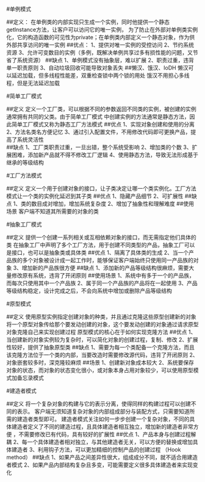 #单例模式

##定义：
    在单例类的内部实现只生成一个实例，同时他提供一个静态getInstance方法，让客户可以访问它的唯一实例，
    为了防止在外部对单例类实例化，它的构造函数的可见性为private；在单例类内部定义一个静态对象，作为供
    外部共享访问的唯一实例
##优点：
    1、提供对唯一实例的受控访问
    2、节约系统资源
    3、允许可变数目的实例（多例，既解决单例共享过多有损性能的问题，又节省了系统资源）
##缺点
    1、单例模式没有抽象层，难以扩展
    2、职责过重，违背单一职责原则
    3、自动垃圾回收可能导致对象丢失
##懒汉、饿汉、IoDH
    懒汉可以延迟加载，但多线程性能差，双重检查锁中两个锁的用处
    饿汉不用担心多线程，但是无法延迟加载
    
#简单工厂模式

##定义
    定义一个工厂类，可以根据不同的参数返回不同类的实例，被创建的实例通常拥有共同的父类。由于简单工厂模式
    中创建实例的方法通常是静态方法，因此简单工厂模式又称为静态工厂方法模式
##优点
    1、实现对象创建和使用的分离
    2、方法名类名方便记忆
    3、通过引入配置文件，不用修改代码即可更换产品，提高了系统灵活性  
##缺点
    1、工厂类职责过重，一旦出错，整个系统受影响
    2、增加类的个数
    3、扩展困难，添加新产品就不得不修改工厂逻辑
    4、使用静态方法，导致无法形成基于继承的等级结构
    
#工厂方法模式

##定义
    定义一个用于创建对象的接口，让子类决定让哪一个类实例化。工厂方法模式让一个类的实例化延迟到其子类
##优点
    1、隐藏产品细节
    2、可扩展性
##缺点
    1、类的数目成对增加，增加系统复杂度
    2、增加了抽象性和理解难度
##使用场景
    客户端不知道其所需要的对象的类
    
#抽象工厂模式

##定义
    提供一个创建一系列相关或互相依赖对象的接口，而无需指定他们具体的类
    在抽象工厂中声明了多个工厂方法，用于创建不同类型的产品，抽象工厂可以是接口，也可以是抽象类或具体类
##优点
    1、隔离了具体类的生成
    2、当一个产品族的多个对象被设计成一起工作时，能够保证客户端始终只使用同一产品族的对象
    3、增加新的产品族很方便
##缺点
    1、添加新的产品等级结构很麻烦，需要大量修改原有系统，违背了开闭原则
##使用场景
    1、系统中有多于一个的产品族，而每次只使用其中一个产品族
    2、属于同一个产品族的产品将在一起使用
    3、产品等级结构稳定，设计完成之后，不会向系统中增加或删除产品等级结构
    
#原型模式

##定义
    使用原型实例指定创建对象的种类，并且通过克隆这些原型创建新的对象
    将一个原型对象传给那个要发动创建的对象，这个要发动创建的对象通过请求原型对象克隆自己来实现创建过程
    原型模式的核心在于如何实现克隆方法
##优点
    1、当创建新的对象实例较为复杂时，可以简化对象的创建过程，复制、修改
    2、扩展性较好，提供了抽象原型类
##缺点
    1、需要为每一个类配备一个克隆方法，而且该克隆方法位于一个类的内部，当要改造时需要修改源代码，违背了开闭原则
    2、对象嵌套较多时，深克隆较麻烦
##场景
    1、创建新对象成本较大
    2、系统要保存对象的状态，而对象的状态变化很小，或对象本身占用对象较少，可以使用原型模式加备忘录模式
    
#建造者模式

##定义
    将一个复杂对象的构建与它的表示分离，使得同样的构建过程可以创建不同的表示。
    客户端无须知道复杂对象的内部组成部分与装配方式，只需要知道所需的建造者类型即可。
    建造者模式关注如何一步步创建一个复杂对象，不同的具体建造者定义了不同的建造过程，且具体建造者相互独立，增加新的建造者非常方便
    ，不需要修改已有代码，具有较好的扩展性
##优点
    1、产品本身与创建过程解耦
    2、每一个具体建造者相对独立，与其他建造者无关，可以方便的替换或增加具体建造者
    3、利用钩子方法，可以更加精细的控制产品的创建过程
    （Hook method）
##缺点
    1、如果产品之间差异性很大，组成成分不同，就不适合用建造者模式
    2、如果产品内部结构复杂且多变，可能需要定义很多具体建造者来实现变化
